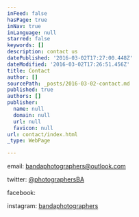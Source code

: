 ```yaml
---
inFeed: false
hasPage: true
inNav: true
inLanguage: null
starred: false
keywords: []
description: contact us
datePublished: '2016-03-02T17:27:00.448Z'
dateModified: '2016-03-02T17:26:51.456Z'
title: Contact
author: []
sourcePath: _posts/2016-03-02-contact.md
published: true
authors: []
publisher:
  name: null
  domain: null
  url: null
  favicon: null
url: contact/index.html
_type: WebPage

---
```

email: bandaphotographers@outlook.com

twitter: [@photographersBA][0]

facebook: 

instagram: [bandaphotographers][1]

[0]: https://twitter.com/photographersBA
[1]: https://www.instagram.com/bandaphotographers/